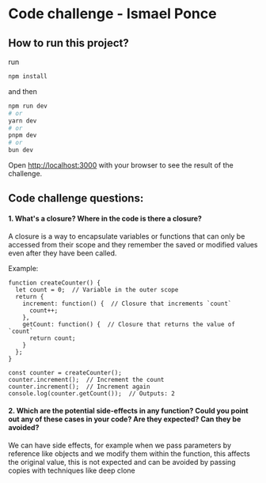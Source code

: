 # Code challenge - Ismael Ponce

## How to run this project?

run

```bash
npm install

```

and then

```bash
npm run dev
# or
yarn dev
# or
pnpm dev
# or
bun dev
```

Open [http://localhost:3000](http://localhost:3000) with your browser to see the result of the challenge.

## Code challenge questions:

#### 1. What's a closure? Where in the code is there a closure?

A closure is a way to encapsulate variables or functions that can only be accessed from their scope and they remember the saved or modified values ​​even after they have been called.

Example:

```
function createCounter() {
  let count = 0;  // Variable in the outer scope
  return {
    increment: function() {  // Closure that increments `count`
      count++;
    },
    getCount: function() {  // Closure that returns the value of `count`
      return count;
    }
  };
}

const counter = createCounter();
counter.increment();  // Increment the count
counter.increment();  // Increment again
console.log(counter.getCount());  // Outputs: 2
```

#### 2. Which are the potential side-effects in any function? Could you point out any of these cases in your code? Are they expected? Can they be avoided?

We can have side effects, for example when we pass parameters by reference like objects and we modify them within the function, this affects the original value, this is not expected and can be avoided by passing copies with techniques like deep clone

